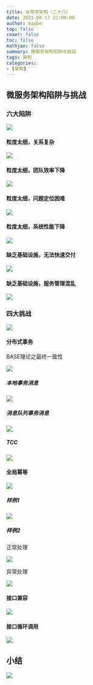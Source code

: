 ```yaml
---
title: 从零学架构（二十八）
date: 2021-08-17 22:00:00
author: maybe
top: false
cover: false
toc: false
mathjax: false
summary: 微服务架构陷阱与挑战
tags: 架构
categories:
- [架构]
---
```


## 微服务架构陷阱与挑战

### 六大陷阱

![](/medias/assets/architecture/20210817211724.png)

#### 粒度太细，关系复杂

![](/medias/assets/architecture/20210817211907.png)

#### 粒度太细，团队效率下降

![](/medias/assets/architecture/20210817212026.png)

#### 粒度太细，问题定位困难

![](/medias/assets/architecture/20210817212118.png)

#### 粒度太细，系统性能下降

![](/medias/assets/architecture/20210817212234.png)

#### 缺乏基础设施，无法快速交付

![](/medias/assets/architecture/20210817212327.png)

#### 缺乏基础设施，服务管理混乱

![](/medias/assets/architecture/20210817212555.png)

### 四大挑战

![](/medias/assets/architecture/20210817212721.png)

#### 分布式事务

BASE理论之最终一致性

![](/medias/assets/architecture/20210817213011.png)

##### 本地事务消息

![](/medias/assets/architecture/20210817213105.png)

##### 消息队列事务消息

![](/medias/assets/architecture/20210817213205.png)

##### TCC

![](/medias/assets/architecture/20210817213249.png)

#### 全局幂等

![](/medias/assets/architecture/20210817213420.png)

##### 样例1

![](/medias/assets/architecture/20210817213534.png)

##### 样例2

正常处理

![](/medias/assets/architecture/20210817213619.png)

异常处理

![](/medias/assets/architecture/20210817213837.png)

#### 接口兼容

![](/medias/assets/architecture/20210817214041.png)

#### 接口循环调用

![](/medias/assets/architecture/20210817214107.png)

## 小结

![](/medias/assets/architecture/%E5%BE%AE%E6%9C%8D%E5%8A%A1%E6%9E%B6%E6%9E%84%E9%99%B7%E9%98%B1%E5%92%8C%E6%8C%91%E6%88%98.png)
